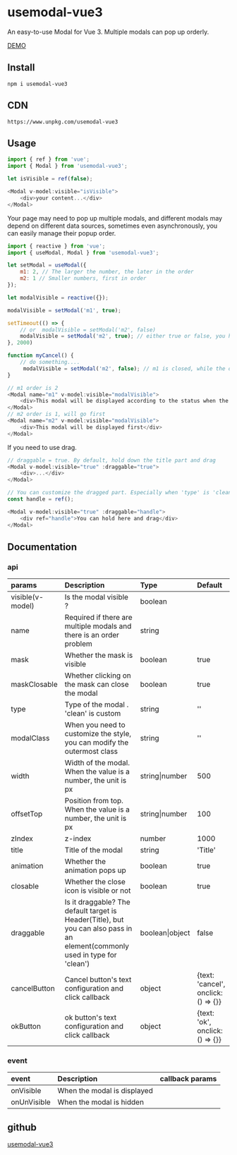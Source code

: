 # usemodal-vue3
An easy-to-use Modal for Vue 3. Multiple modals can pop up orderly.

[DEMO](https://usemodal-vue3.github.io/usemodal-vue3/)

## Install
`npm i usemodal-vue3`

## CDN
`https://www.unpkg.com/usemodal-vue3`

## Usage

```javascript
import { ref } from 'vue';
import { Modal } from 'usemodal-vue3';

let isVisible = ref(false);

<Modal v-model:visible="isVisible">
    <div>your content...</div>
</Modal>
```

Your page may need to pop up multiple modals, and different modals may depend on different data sources, sometimes even asynchronously, you can easily manage their popup order.

```javascript
import { reactive } from 'vue';
import { useModal, Modal } from 'usemodal-vue3';

let setModal = useModal({
    m1: 2, // The larger the number, the later in the order
    m2: 1 // Smaller numbers, first in order
});

let modalVisible = reactive({});

modalVisible = setModal('m1', true);

setTimeout(() => {
    // or  modalVisible = setModal('m2', false)
    modalVisible = setModal('m2', true); // either true or false, you have to define a state.
}, 2000)

function myCancel() {
    // do something....
     modalVisible = setModal('m2', false); // m1 is closed, while the other states are true in order
}

// m1 order is 2
<Modal name="m1" v-model:visible="modalVisible">
    <div>This modal will be displayed according to the status when the previous one is closed or the display status is fasle</div>
</Modal>
// m2 order is 1, will go first
<Modal name="m2" v-model:visible="modalVisible">
    <div>This modal will be displayed first</div>
</Modal>
```

If you need to use drag.

```javascript
// draggable = true. By default, hold down the title part and drag
<Modal v-model:visible="true" :draggable="true">
    <div>...</div>
</Modal>

// You can customize the dragged part. Especially when 'type' is 'clean'
const handle = ref();

<Modal v-model:visible="true" :draggable="handle">
    <div ref="handle">You can hold here and drag</div>
</Modal>
```

## Documentation

### api

| params | Description | Type | Default |
| :---- | :---- | :---- | :---- |
| visible(v-model) | Is the modal visible ? | boolean |  |
| name | Required if there are multiple modals and there is an order problem | string |  |
| mask | Whether the mask is visible | boolean | true |
| maskClosable | Whether clicking on the mask can close the modal | boolean | true |
| type | Type of the modal . 'clean' is custom | string | '' |
| modalClass | When you need to customize the style, you can modify the outermost class | string | '' |
| width | Width of the modal. When the value is a number, the unit is px | string\|number | 500 |
| offsetTop | Position from top. When the value is a number, the unit is px | string\|number | 100 |
| zIndex | z-index | number | 1000 |
| title | Title of the modal | string | 'Title' |
| animation | Whether the animation pops up | boolean | true |
| closable | Whether the close icon is visible or not | boolean | true |
| draggable | Is it draggable? The default target is Header(Title), but you can also pass in an element(commonly used in type for 'clean') | boolean\|object | false |
| cancelButton | Cancel button's text configuration and click callback | object | {text: 'cancel', onclick: () => {}} |
| okButton | ok button's text configuration and click callback | object | {text: 'ok', onclick: () => {}} |

### event

| event | Description | callback params |
| :---- | :---- | :---- | 
| onVisible | When the modal is displayed |  |
| onUnVisible | When the modal is hidden |  |


## github

[usemodal-vue3](https://github.com/usemodal-vue3/usemodal-vue3.git)